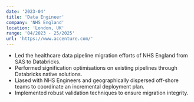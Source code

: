 ```yaml
---
date: '2023-04'
title: 'Data Engineer'
company: 'NHS England'
location: 'London, UK'
range: '04/2023 - 25/2025'
url: 'https://www.accenture.com/'
---
```


- Led the healthcare data pipeline migration efforts of NHS England from SAS to Databricks.
- Performed signification optimisations on existing pipelines through Databricks native solutions.
- Liased with NHS Engineers and geographically dispersed off-shore teams to coordinate an incremental deployment plan.
- Implemented robust validation techniques to ensure migration integrity.
